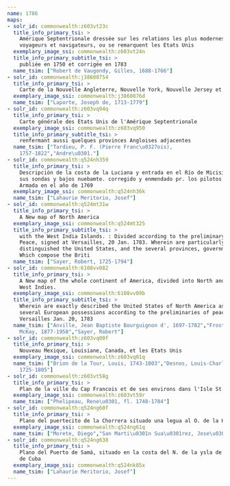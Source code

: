 ```yaml
---
name: 1786
maps:
- solr_id: commonwealth:z603vt23c
  title_info_primary_tsi: > 
    Amérique Septentrionale dressée sur les relations les plus modernes des
    voyageurs et navigateurs, ou se remarquent les Etats Unis
  exemplary_image_ssi: commonwealth:z603vt24n
  title_info_primary_subtitle_tsi: > 
    publiée en 1750 et corrigée en 1783
  name_tsim: ["Robert de Vaugondy, Gilles, 1688-1766"]
- solr_id: commonwealth:j38608754
  title_info_primary_tsi: > 
    Carte de la Nouvelle Angleterre, Nouvelle York, Nouvelle Jersey et Pensilvanie
  exemplary_image_ssi: commonwealth:j3860876d
  name_tsim: ["Laporte, Joseph de, 1713-1779"]
- solr_id: commonwealth:z603vq94q
  title_info_primary_tsi: > 
    Carte générale des Etats Unis de l'Amérique Septentrionale
  exemplary_image_ssi: commonwealth:z603vq950
  title_info_primary_subtitle_tsi: > 
    renfermant aussi quelques provinces Angloises adjacentes
  name_tsim: ["Tardieu, P. F. (Pierre Franc\u0327ois),
    1757-1822","Andre\u0301."]
- solr_id: commonwealth:q524nh359
  title_info_primary_tsi: > 
    Descripción de la costa de la Luciana y entrada en el Río de Micisipi con
    sus sondas y bajos nuebamte. corregido y enmendado pr. los pilotos de la Rl.
    Armada en el año de 1769
  exemplary_image_ssi: commonwealth:q524nh36k
  name_tsim: ["Lahaurie Meritorio, Josef"]
- solr_id: commonwealth:q524mt31w
  title_info_primary_tsi: > 
    A New map of North America
  exemplary_image_ssi: commonwealth:q524mt325
  title_info_primary_subtitle_tsi: > 
    with the West India Islands. : Divided according to the preliminary articles of
    Peace, signed at Versailles, 20 Jan. 1783. Wherein are particularly
    distinguished the United States, and the several provinces, governments &ca. :
    Which compose the Briti
  name_tsim: ["Sayer, Robert, 1725-1794"]
- solr_id: commonwealth:6108vv082
  title_info_primary_tsi: > 
    A New map of the whole continent of America, divided into North and South and
    West Indies.
  exemplary_image_ssi: commonwealth:6108vv09b
  title_info_primary_subtitle_tsi: > 
    Wherein are exactly described the United States of North America as well as the
    several European possessions according to the preliminaries of peace signed at
    Versailles Jan. 20, 1783
  name_tsim: ["Anville, Jean Baptiste Bourguignon d', 1697-1782","Frost, Donald
    McKay, 1877-1958","Sayer, Robert"]
- solr_id: commonwealth:z603vq00f
  title_info_primary_tsi: > 
    Nouveau Mexique, Louisiane, Canada, et les Etats Unis
  exemplary_image_ssi: commonwealth:z603vq01q
  name_tsim: ["Brion de la Tour, Louis, 1743-1803","Desnos, Louis-Charles,
    1725-1805"]
- solr_id: commonwealth:z603vt58g
  title_info_primary_tsi: > 
    Plan de la ville du Cap Francois et de ses environs dans l'Isle St. Domingue
  exemplary_image_ssi: commonwealth:z603vt59r
  name_tsim: ["Phelipeau, Rene\u0301, fl. 1748-1784"]
- solr_id: commonwealth:q524ng60f
  title_info_primary_tsi: > 
    Plano del puertecito de la Chorrera situado una legua al O. de la Havana
  exemplary_image_ssi: commonwealth:q524ng61q
  name_tsim: ["Morete, Diego","San Marti\u0301n Sua\u0301rez, Jose\u0301 de"]
- solr_id: commonwealth:q524ng638
  title_info_primary_tsi: > 
    Plano del Puerto de Samá, situado en la costa del N. de la ysla de Sntiágo.
    de Cuba
  exemplary_image_ssi: commonwealth:q524nk85x
  name_tsim: ["Lahaurie Meritorio, Josef"]
---
```

